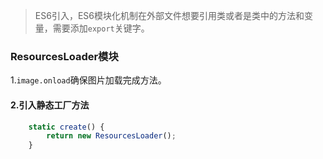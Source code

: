 >ES6引入，ES6模块化机制在外部文件想要引用类或者是类中的方法和变量，需要添加`export`关键字。

### ResourcesLoader模块
1.`image.onload`确保图片加载完成方法。  
#### 2.引入静态工厂方法
```javascript
    static create() {
        return new ResourcesLoader();
    }   
```

